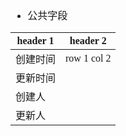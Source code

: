 <font face="Simsun" size=3>

- 公共字段

header 1 | header 2
---|---
创建时间 | row 1 col 2
更新时间 |
创建人 |
更新人 |

</font>